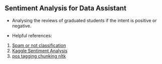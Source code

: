 ## Sentiment Analysis for Data Assistant
- Analysing the reviews of graduated students if the intent is positive or negative.

- Helpful references: <br>
1. [Spam or not classification](https://shanikaperera11.medium.com/positive-or-negative-spam-or-not-spam-a-simple-text-classification-problem-using-python-727efd64c238)
2. [Kaggle Sentiment Analysis](https://www.kaggle.com/code/katearb/sentiment-analysis-in-twitter-93-test-acc)
3. [pos tagging chunking nltk](https://www.guru99.com/pos-tagging-chunking-nltk.html)
